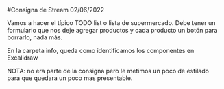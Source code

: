 #Consigna de Stream 02/06/2022

Vamos a hacer el típico TODO list o lista de supermercado. Debe tener un formulario que nos deje agregar productos y cada producto un botón para borrarlo, nada más.


En la carpeta info, queda como identificamos los componentes en Excalidraw


NOTA: no era parte de la consigna pero le metimos un poco de estilado para que quedara un poco mas presentable.